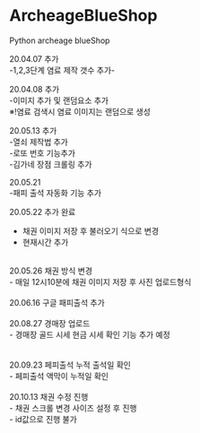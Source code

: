 # ArcheageBlueShop
Python archeage blueShop

20.04.07 추가<br> 
-1,2,3단계 염료 제작 갯수 추가-<br>

20.04.08 추가<br>
-이미지 추가 및 랜덤요소 추가<br>
※!염료 검색시 염료 이미지는 랜덤으로 생성<br>

20.05.13 추가<br>
-열쇠 제작법 추가<br>
-로또 번호 기능추가<br>
-김가네 장점 크롤링 추가<br>

20.05.21<br>
-패피 출석 자동화 기능 추가<br>

20.05.22 추가 완료<br>
 - 채권 이미지 저장 후 불러오기 식으로 변경
 - 현재시간 추가 <br>
<br>
20.05.26 채권 방식 변경<br>
 - 매일 12시10분에 채권 이미지 저장 후 사진 업로드형식<br>
 <br>
 20.06.16 구글 패피출석 추가
 <br>
 <br>
20.08.27 경매장 업로드<br>
 - 경매장 골드 시세 현금 시세 확인 기능 추가 예정<br>
 <br>
 <br>
 20.09.23 페피출석 누적 출석일 확인<br>
  - 페피출석 액막이 누적일 확인 <br>
<br>
20.10.13 채권 수정 진행<br>
 - 채권 스크롤 변경 사이즈 설정 후 진행<br>
 - id값으로 진행 불가

